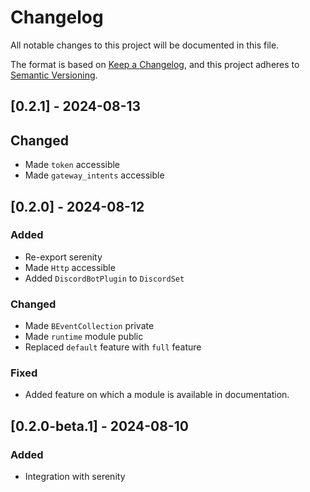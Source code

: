# Changelog

All notable changes to this project will be documented in this file.

The format is based on [Keep a Changelog](https://keepachangelog.com/en/1.1.0/),
and this project adheres to [Semantic Versioning](https://semver.org/spec/v2.0.0.html).

## [0.2.1] - 2024-08-13

## Changed
- Made `token` accessible
- Made `gateway_intents` accessible

## [0.2.0] - 2024-08-12

### Added
- Re-export serenity
- Made `Http` accessible
- Added `DiscordBotPlugin` to `DiscordSet`

### Changed
- Made `BEventCollection` private
- Made `runtime` module public
- Replaced `default` feature with `full` feature

### Fixed
- Added feature on which a module is available in documentation.

## [0.2.0-beta.1] - 2024-08-10

### Added
- Integration with serenity
